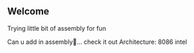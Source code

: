 ## Welcome
Trying little bit of assembly for fun

Can u add in assembly🙂... check it out
Architecture: 8086 intel